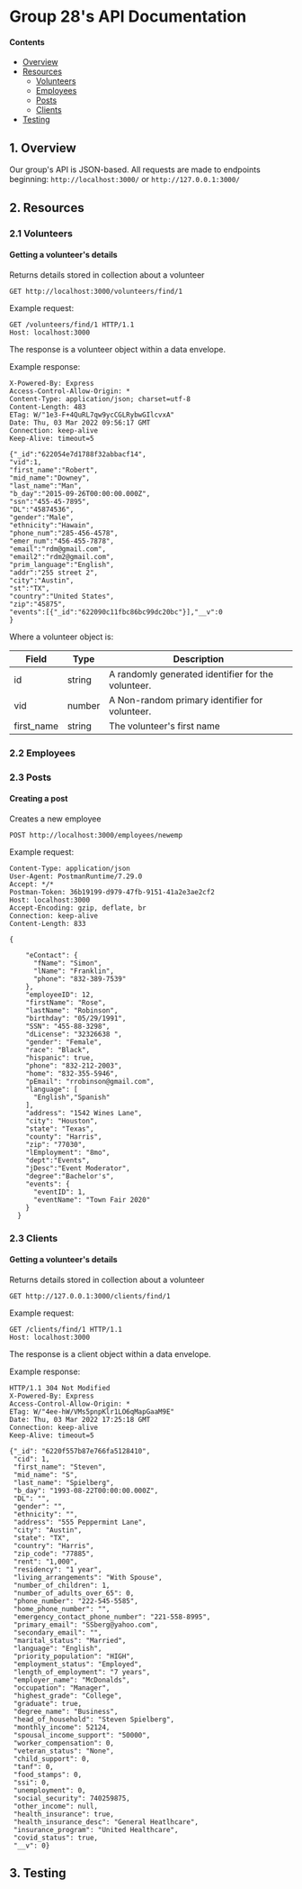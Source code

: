 # Group 28's API Documentation

#### Contents
- [Overview](#1-overview)
- [Resources](#2-resources)
  - [Volunteers](#21-volunteers)
  - [Employees](#22-employees)
  - [Posts](#23-posts)
  - [Clients](#4-clients)
 - [Testing](#3-testing)

## 1. Overview
Our group's API is JSON-based. All requests are made to endpoints beginning: `http://localhost:3000/` or `http://127.0.0.1:3000/`

## 2. Resources

### 2.1 Volunteers

#### Getting a volunteer's details
Returns details stored in collection about a volunteer

````
GET http://localhost:3000/volunteers/find/1
````
Example request:

````
GET /volunteers/find/1 HTTP/1.1
Host: localhost:3000
````

The response is a volunteer object within a data envelope.

Example response:

````
X-Powered-By: Express
Access-Control-Allow-Origin: *
Content-Type: application/json; charset=utf-8
Content-Length: 483
ETag: W/"1e3-F+4QuRL7qw9ycCGLRybwGIlcvxA"
Date: Thu, 03 Mar 2022 09:56:17 GMT
Connection: keep-alive
Keep-Alive: timeout=5

{"_id":"622054e7d1788f32abbacf14",
"vid":1,
"first_name":"Robert",
"mid_name":"Downey",
"last_name":"Man",
"b_day":"2015-09-26T00:00:00.000Z",
"ssn":"455-45-7895",
"DL":"45874536",
"gender":"Male",
"ethnicity":"Hawain",
"phone_num":"285-456-4578",
"emer_num":"456-455-7878",
"email":"rdm@gmail.com",
"email2":"rdm2@gmail.com",
"prim_language":"English",
"addr":"255 street 2",
"city":"Austin",
"st":"TX",
"country":"United States",
"zip":"45875",
"events":[{"_id":"622090c11fbc86bc99dc20bc"}],"__v":0
}
````
Where a volunteer object is:

| Field			|	Type			|	Description																				  |
|-----------|-----------|-----------------------------------------------------|
| id				|	string		| A randomly generated identifier for the volunteer.	|
|	vid				|	number		| A Non-random primary identifier for volunteer.			|
|first_name	| string		|	The volunteer's first name													|

### 2.2 Employees

### 2.3 Posts

#### Creating a post
Creates a new employee

````
POST http://localhost:3000/employees/newemp
````
Example request:

````
Content-Type: application/json
User-Agent: PostmanRuntime/7.29.0
Accept: */*
Postman-Token: 36b19199-d979-47fb-9151-41a2e3ae2cf2
Host: localhost:3000
Accept-Encoding: gzip, deflate, br
Connection: keep-alive
Content-Length: 833

{
     
    "eContact": {
      "fName": "Simon",
      "lName": "Franklin",
      "phone": "832-389-7539"
    },
    "employeeID": 12,
    "firstName": "Rose",
    "lastName": "Robinson",
    "birthday": "05/29/1991",
    "SSN": "455-88-3298",
    "dLicense": "32326638 ",
    "gender": "Female",
    "race": "Black",
    "hispanic": true,
    "phone": "832-212-2003",
    "home": "832-355-5946",
    "pEmail": "rrobinson@gmail.com",
    "language": [
      "English","Spanish"
    ],
    "address": "1542 Wines Lane",
    "city": "Houston",
    "state": "Texas",
    "county": "Harris",
    "zip": "77030",
    "lEmployment": "8mo",
    "dept":"Events",
    "jDesc":"Event Moderator",
    "degree":"Bachelor's",
    "events": {
      "eventID": 1,
      "eventName": "Town Fair 2020"
    }
  } 
  ````
  
  ### 2.3 Clients
  
  #### Getting a volunteer's details
  Returns details stored in collection about a volunteer
  
  ````
  GET http://127.0.0.1:3000/clients/find/1
  ````
  Example request:

  ````
  GET /clients/find/1 HTTP/1.1
  Host: localhost:3000
  ````
  
  The response is a client object within a data envelope.

  Example response:
   
  ````
  HTTP/1.1 304 Not Modified
  X-Powered-By: Express
  Access-Control-Allow-Origin: *
  ETag: W/"4ee-hW/VMs5pnpKlr1LO6qMapGaaM9E"
  Date: Thu, 03 Mar 2022 17:25:18 GMT
  Connection: keep-alive
  Keep-Alive: timeout=5
  
  {"_id": "6220f557b87e766fa5128410",
   "cid": 1,
   "first_name": "Steven",
   "mid_name": "S",
   "last_name": "Spielberg",
   "b_day": "1993-08-22T00:00:00.000Z",
   "DL": "",
   "gender": "",
   "ethnicity": "",
   "address": "555 Peppermint Lane",
   "city": "Austin",
   "state": "TX",
   "country": "Harris",
   "zip_code": "77885",
   "rent": "1,000",
   "residency": "1 year",
   "living_arrangements": "With Spouse",
   "number_of_children": 1,
   "number_of_adults_over_65": 0,
   "phone_number": "222-545-5585",
   "home_phone_number": "",
   "emergency_contact_phone_number": "221-558-8995",
   "primary_email": "SSberg@yahoo.com",
   "secondary_email": "",
   "marital_status": "Married",
   "language": "English",
   "priority_population": "HIGH",
   "employment_status": "Employed",
   "length_of_employment": "7 years",
   "employer_name": "McDonalds",
   "occupation": "Manager",
   "highest_grade": "College",
   "graduate": true,
   "degree_name": "Business",
   "head_of_household": "Steven Spielberg",
   "monthly_income": 52124,
   "spousal_income_support": "50000",
   "worker_compensation": 0,
   "veteran_status": "None",
   "child_support": 0,
   "tanf": 0,
   "food_stamps": 0,
   "ssi": 0,
   "unemployment": 0,
   "social_security": 740259875,
   "other_income": null,
   "health_insurance": true,
   "health_insurance_desc": "General Heatlhcare",
   "insurance_program": "United Healthcare",
   "covid_status": true,
   "__v": 0}
  ````

  
## 3. Testing
